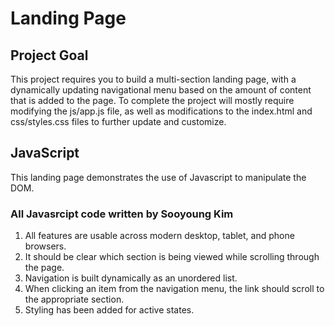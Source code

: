 # Landing Page

## Project Goal

This project requires you to build a multi-section landing page, with a dynamically updating navigational menu based on the amount of content that is added to the page. To complete the project will mostly require modifying the js/app.js file, as well as modifications to the index.html and css/styles.css files to further update and customize.

## JavaScript

This landing page demonstrates the use of Javascript to manipulate the DOM.
### All Javasrcipt code written by Sooyoung Kim

1. All features are usable across modern desktop, tablet, and phone browsers.
2. It should be clear which section is being viewed while scrolling through the page.
3. Navigation is built dynamically as an unordered list.
4. When clicking an item from the navigation menu, the link should scroll to the appropriate section.
5. Styling has been added for active states.
